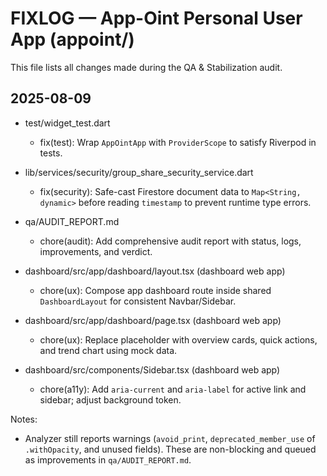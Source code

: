 # FIXLOG — App-Oint Personal User App (appoint/)

This file lists all changes made during the QA & Stabilization audit.

## 2025-08-09

- test/widget_test.dart
  - fix(test): Wrap `AppOintApp` with `ProviderScope` to satisfy Riverpod in tests.

- lib/services/security/group_share_security_service.dart
  - fix(security): Safe-cast Firestore document data to `Map<String, dynamic>` before reading `timestamp` to prevent runtime type errors.

- qa/AUDIT_REPORT.md
  - chore(audit): Add comprehensive audit report with status, logs, improvements, and verdict.

- dashboard/src/app/dashboard/layout.tsx (dashboard web app)
  - chore(ux): Compose app dashboard route inside shared `DashboardLayout` for consistent Navbar/Sidebar.

- dashboard/src/app/dashboard/page.tsx (dashboard web app)
  - chore(ux): Replace placeholder with overview cards, quick actions, and trend chart using mock data.

- dashboard/src/components/Sidebar.tsx (dashboard web app)
  - chore(a11y): Add `aria-current` and `aria-label` for active link and sidebar; adjust background token.

Notes:
- Analyzer still reports warnings (`avoid_print`, `deprecated_member_use` of `.withOpacity`, and unused fields). These are non-blocking and queued as improvements in `qa/AUDIT_REPORT.md`.



